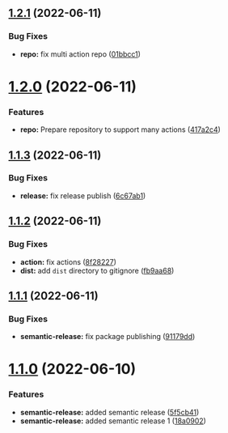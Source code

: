 ## [1.2.1](https://github.com/JanSzewczyk/gh-action-szum-tech/compare/v1.2.0...v1.2.1) (2022-06-11)


### Bug Fixes

* **repo:** fix multi action repo ([01bbcc1](https://github.com/JanSzewczyk/gh-action-szum-tech/commit/01bbcc1593300be6090f3ca1e099beca2604644a))

# [1.2.0](https://github.com/JanSzewczyk/gh-action-szum-tech/compare/v1.1.3...v1.2.0) (2022-06-11)


### Features

* **repo:** Prepare repository to support many actions ([417a2c4](https://github.com/JanSzewczyk/gh-action-szum-tech/commit/417a2c4330d56f94f871a0d2be1a3ab95343c6aa))

## [1.1.3](https://github.com/JanSzewczyk/gh-action-szum-tech/compare/v1.1.2...v1.1.3) (2022-06-11)


### Bug Fixes

* **release:** fix release publish ([6c67ab1](https://github.com/JanSzewczyk/gh-action-szum-tech/commit/6c67ab1108532c09f56bed81e81f357c40f6d76a))

## [1.1.2](https://github.com/JanSzewczyk/gh-action-szum-tech/compare/v1.1.1...v1.1.2) (2022-06-11)


### Bug Fixes

* **action:** fix actions ([8f28227](https://github.com/JanSzewczyk/gh-action-szum-tech/commit/8f28227e6d62ddce610a82fa36d0de3266dbca92))
* **dist:** add `dist` directory to gitignore ([fb9aa68](https://github.com/JanSzewczyk/gh-action-szum-tech/commit/fb9aa68e32d901af48ac60d692b95c4722b0900f))

## [1.1.1](https://github.com/JanSzewczyk/gh-action-szum-tech/compare/v1.1.0...v1.1.1) (2022-06-11)


### Bug Fixes

* **semantic-release:** fix package publishing ([91179dd](https://github.com/JanSzewczyk/gh-action-szum-tech/commit/91179dd613e1de47ff34ef9baeb3e4344e7000d7))

# [1.1.0](https://github.com/JanSzewczyk/gh-action-szum-tech/compare/v1.0.0...v1.1.0) (2022-06-10)


### Features

* **semantic-release:** added semantic release ([5f5cb41](https://github.com/JanSzewczyk/gh-action-szum-tech/commit/5f5cb41680c7b3b2565d59eabd781ca9a8c0d51a))
* **semantic-release:** added semantic release 1 ([18a0902](https://github.com/JanSzewczyk/gh-action-szum-tech/commit/18a0902e2d7f40fd9f0eb209bb0fbc8fc4925162))
